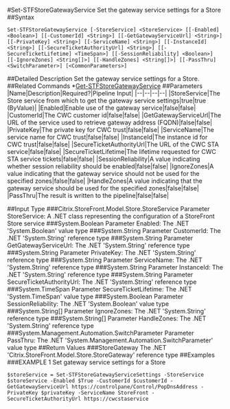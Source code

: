 #Set-STFStoreGatewayService
Set the gateway service settings for a Store
##Syntax
```Set-STFStoreGatewayService [-StoreService] <StoreService> [[-Enabled] <Boolean>] [[-CustomerId] <String>] [[-GetGatewayServiceUrl] <String>] [[-PrivateKey] <String>] [[-ServiceName] <String>] [[-InstanceId] <String>] [[-SecureTicketAuthorityUrl] <String>] [[-SecureTicketLifetime] <TimeSpan>] [[-SessionReliability] <Boolean>] [[-IgnoreZones] <String[]>] [[-HandleZones] <String[]>] [[-PassThru] <SwitchParameter>] [<CommonParameters>]
```
##Detailed Description
Set the gateway service settings for a Store.
##Related Commands
*[Get-STFStoreGatewayService](Get-STFStoreGatewayService)
##Parameters
|Name|Description|Required?|Pipeline Input||--|--|--|--||StoreService|The Store service from which to get the gateway service settings|true|true (ByValue)||Enabled|Enable use of the gateway service|false|false||CustomerId|The CWC customer id|false|false||GetGatewayServiceUrl|The URL of the service used to retrieve gateway address (FQDN)|false|false||PrivateKey|The private key for CWC trust|false|false||ServiceName|The service name for CWC trust|false|false||InstanceId|The instance id for CWC trust|false|false||SecureTicketAuthorityUrl|The URL of the CWC STA service|false|false||SecureTicketLifetime|The lifetime requested for CWC STA service tickets|false|false||SessionReliability|A value indicating whether session reliability should be enabled|false|false||IgnoreZones|A value indicating that the gateway service should not be used for the specified zones|false|false||HandleZones|A value indicating that the gateway service should be used for the specified zones|false|false||PassThru|The result is written to the pipeline|false|false|##Input Type
###Citrix.StoreFront.Model.Store.StoreService
Parameter StoreService: A .NET class representing the configuration of a StoreFront Store service
###System.Boolean
Parameter Enabled: The .NET 'System.Boolean' value type
###System.String
Parameter CustomerId: The .NET 'System.String' reference type
###System.String
Parameter GetGatewayServiceUrl: The .NET 'System.String' reference type
###System.String
Parameter PrivateKey: The .NET 'System.String' reference type
###System.String
Parameter ServiceName: The .NET 'System.String' reference type
###System.String
Parameter InstanceId: The .NET 'System.String' reference type
###System.String
Parameter SecureTicketAuthorityUrl: The .NET 'System.String' reference type
###System.TimeSpan
Parameter SecureTicketLifetime: The .NET 'System.TimeSpan' value type
###System.Boolean
Parameter SessionReliability: The .NET 'System.Boolean' value type
###System.String[]
Parameter IgnoreZones: The .NET 'System.String' reference type
###System.String[]
Parameter HandleZones: The .NET 'System.String' reference type
###System.Management.Automation.SwitchParameter
Parameter PassThru: The .NET 'System.Management.Automation.SwitchParameter' value type
##Return Values
###StoreGateway
The .NET 'Citrix.StoreFront.Model.Store.StoreGateway' reference type
##Examples
###EXAMPLE 1 Set gateway service settings for a Store
```$storeService = Set-STFStoreGatewayServiceSettings -StoreService $storeService -Enabled $True -CustomerId $customerId -GetGatewayServiceUrl https://controlpane/Control/PopDnsAddress -PrivateKey $privateKey -ServiceName StoreFront -SecureTicketAuthorityUrl https://cwcstaservice
```
